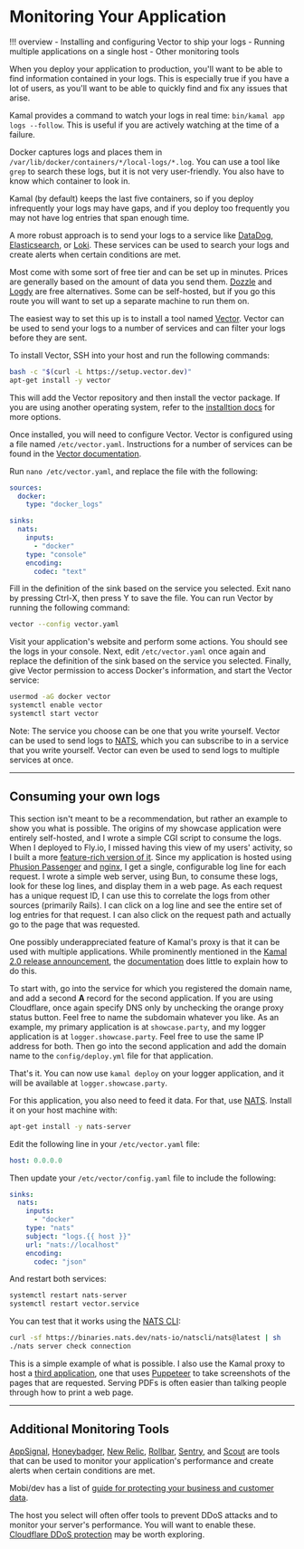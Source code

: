 # Monitoring Your Application

!!! overview
    - Installing and configuring Vector to ship your logs
    - Running multiple applications on a single host
    - Other monitoring tools

When you deploy your application to production, you'll want to be able to find information contained in your logs. This is especially true if you have a lot of users, as you'll want to be able to quickly find and fix any issues that arise.

Kamal provides a command to watch your logs in real time: `bin/kamal app logs --follow`. This is useful if you are actively watching at the time of a failure.

Docker captures logs and places them in `/var/lib/docker/containers/*/local-logs/*.log`. You can use a tool like `grep` to search these logs, but it is not very user-friendly. You also have to know which container to look in.

Kamal (by default) keeps the last five containers, so if you deploy infrequently your logs may have gaps, and if you deploy too frequently you may not have log entries that span enough time.

A more robust approach is to send your logs to a service like [DataDog](https://www.datadoghq.com/), [Elasticsearch](https://www.elastic.co/), or [Loki](https://grafana.com/oss/loki/). These services can be used to search your logs and create alerts when certain conditions are met.

Most come with some sort of free tier and can be set up in minutes. Prices are generally based on the amount of data you send them.
[Dozzle](https://dozzle.dev/) and [Logdy](http://logdy.dev) are free alternatives.
Some can be self-hosted, but if you go this route you will want to set up a separate machine to run them on.

The easiest way to set this up is to install a tool named [Vector](https://vector.dev/). Vector can be used to send your logs to a number of services and can filter your logs before they are sent.

To install Vector, SSH into your host and run the following commands:

```sh
bash -c "$(curl -L https://setup.vector.dev)"
apt-get install -y vector
```

This will add the Vector repository and then install the vector package. If you are using another operating system, refer to the
[installtion docs](https://vector.dev/docs/setup/installation/) for more options.


Once installed, you will need to configure Vector. Vector is configured using a file named `/etc/vector.yaml`. Instructions for a number of services can be found in the [Vector documentation](https://vector.dev/docs/reference/configuration/sinks/).

Run `nano /etc/vector.yaml`, and replace the file with the following:

```yaml
sources:
  docker:
    type: "docker_logs"

sinks:
  nats:
    inputs:
      - "docker"
    type: "console"
    encoding:
      codec: "text"
```

Fill in the definition of the sink based on the service you selected. Exit nano by pressing Ctrl-X, then press Y to save the file. You can run Vector by running the following command:

```sh
vector --config vector.yaml
```

Visit your application's website and perform some actions. You should see the logs in your console. Next, edit `/etc/vector.yaml` once again and replace the definition of the sink based on the service you selected. Finally, give Vector permission to access Docker's information, and start the Vector service:

```sh
usermod -aG docker vector
systemctl enable vector
systemctl start vector
```

Note: The service you choose can be one that you write yourself. Vector can be used to send logs to [NATS](https://nats.io/), which you can subscribe to in a service that you write yourself. Vector can even be used to send logs to multiple services at once.

---

## Consuming your own logs

This section isn't meant to be a recommendation, but rather an example to show you what is possible. The origins of my showcase application were entirely self-hosted, and I wrote a simple CGI script to consume the logs. When I deployed to Fly.io, I missed having this view of my users' activity, so I built a more [feature-rich version of it](https://github.com/rubys/showcase/tree/main/fly/applications/logger). Since my application is hosted using [Phusion Passenger](https://www.phusionpassenger.com/) and [nginx](https://www.nginx.com/), I get a single, configurable log line for each request. I wrote a simple web server, using Bun, to consume these logs, look for these log lines, and display them in a web page. As each request has a unique request ID, I can use this to correlate the logs from other sources (primarily Rails). I can click on a log line and see the entire set of log entries for that request. I can also click on the request path and actually go to the page that was requested.

One possibly underappreciated feature of Kamal's proxy is that it can be used with multiple applications. While prominently mentioned in the [Kamal 2.0 release announcement](https://dev.37signals.com/kamal-2/), the [documentation](https://kamal-deploy.org/docs/configuration/proxy/#host/) does little to explain how to do this.

To start with, go into the service for which you registered the domain name, and add a second **A** record for the second application. If you are using Cloudflare, once again specify DNS only by unchecking the orange proxy status button. Feel free to name the subdomain whatever you like. As an example, my primary application is at `showcase.party`, and my logger application is at `logger.showcase.party`. Feel free to use the same IP address for both. Then go into the second application and add the domain name to the `config/deploy.yml` file for that application.

That's it. You can now use `kamal deploy` on your logger application, and it will be available at `logger.showcase.party`.

For this application, you also need to feed it data. For that, use [NATS](https://nats.io/). Install it on your host machine with:

```sh
apt-get install -y nats-server
```

Edit the following line in your `/etc/vector.yaml` file:

```yaml
host: 0.0.0.0
```

Then update your `/etc/vector/config.yaml` file to include the following:

```yaml
sinks:
  nats:
    inputs:
      - "docker"
    type: "nats"
    subject: "logs.{{ host }}"
    url: "nats://localhost"
    encoding:
      codec: "json"
```

And restart both services:

```sh
systemctl restart nats-server
systemctl restart vector.service
```

You can test that it works using the [NATS CLI](https://nats.io/documentation/tutorials/nats-cli/):

```sh
curl -sf https://binaries.nats.dev/nats-io/natscli/nats@latest | sh
./nats server check connection
```

This is a simple example of what is possible. I also use the Kamal proxy to host a [third application](https://fly.io/blog/print-on-demand/), one that uses [Puppeteer](https://pptr.dev/) to take screenshots of the pages that are requested. Serving PDFs is often easier than talking people through how to print a web page.

---

## Additional Monitoring Tools

[AppSignal](https://appsignal.com/), [Honeybadger](https://www.honeybadger.io/), [New Relic](https://newrelic.com/), [Rollbar](https://rollbar.com/), [Sentry](https://sentry.io/), and [Scout](https://scoutapm.com/) are tools that can be used to monitor your application's performance and create alerts when certain conditions are met.

Mobi/dev has a list of [guide for protecting your business and customer data](https://mobidev.biz/blog/ruby-on-rails-security-guide-protecting-your-business-and-customer-data).

The host you select will often offer tools to prevent DDoS attacks and to monitor your server's performance. You will want to enable these. [Cloudflare DDoS protection](https://www.cloudflare.com/lp/dg/brand/ddos/) may be worth exploring.